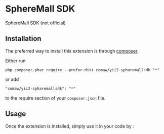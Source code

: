 SphereMall SDK
==============
SphereMall SDK (not official)

Installation
------------

The preferred way to install this extension is through [composer](http://getcomposer.org/download/).

Either run

```
php composer.phar require --prefer-dist comaw/yii2-spharemallsdk "*"
```

or add

```
"comaw/yii2-spharemallsdk": "*"
```

to the require section of your `composer.json` file.


Usage
-----

Once the extension is installed, simply use it in your code by  :


